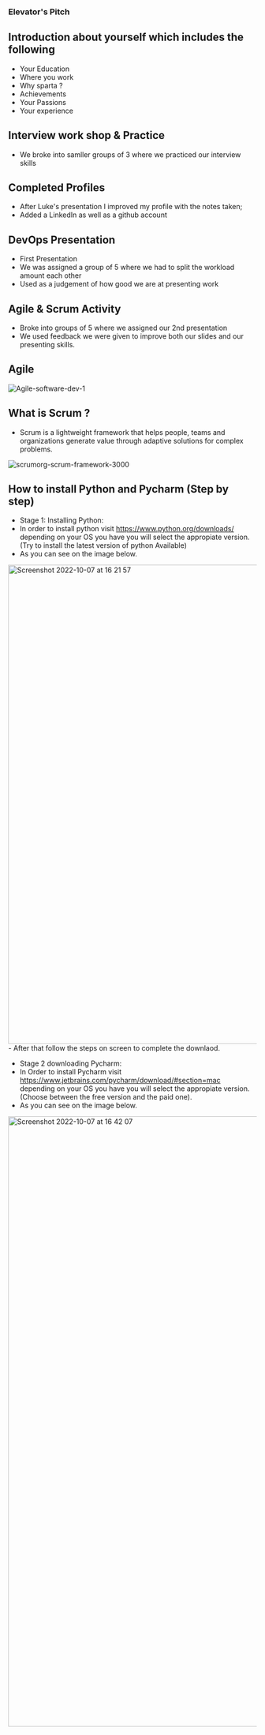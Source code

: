 ### Elevator's Pitch 

## Introduction about yourself which includes the following
- Your Education 
- Where you work 
- Why sparta ?
- Achievements 
- Your Passions 
- Your experience 

## Interview work shop & Practice 
- We broke into samller groups of 3 where we practiced our interview skills


## Completed Profiles
- After Luke's presentation I improved my profile with the notes taken;
- Added a LinkedIn as well as a github account 

## DevOps Presentation 
- First Presentation  
- We was assigned a group of 5 where we had to split the workload amount each other
- Used as a judgement of how good we are at presenting work 

## Agile & Scrum Activity 
- Broke into groups of 5 where we assigned our 2nd presentation 
- We used feedback we were given to improve both our slides and our presenting skills.


## Agile 
![Agile-software-dev-1](https://user-images.githubusercontent.com/115224560/194594635-d9c03419-fd38-42ad-b45b-524b9465f208.jpeg)




## What is Scrum ?

- Scrum is a lightweight framework that helps people, teams and organizations generate value through adaptive solutions for complex problems. 

![scrumorg-scrum-framework-3000](https://user-images.githubusercontent.com/115224560/194594900-7d8ce141-53fc-4c9d-945c-e618717b9a04.png)

## How to install Python and Pycharm (Step by step)

- Stage 1: Installing Python:
- In order to install python visit https://www.python.org/downloads/ depending on your OS you have you will select the appropiate version. (Try to install the latest version of python Available)
-  As you can see on the image below.
<img width="971" alt="Screenshot 2022-10-07 at 16 21 57" src="https://user-images.githubusercontent.com/115224560/194590864-c6721f5e-39e1-4e66-b2a6-243c3a3fcc3b.png">
- After that follow the steps on screen to complete the downlaod.


- Stage 2 downloading Pycharm:
- In Order to install Pycharm visit https://www.jetbrains.com/pycharm/download/#section=mac depending on your OS you have you will select the appropiate version. (Choose between the free version and the paid one).
-  As you can see on the image below.
<img width="1237" alt="Screenshot 2022-10-07 at 16 42 07" src="https://user-images.githubusercontent.com/115224560/194594176-5527f247-6631-4261-8f9e-c7edba60f8bd.png">


